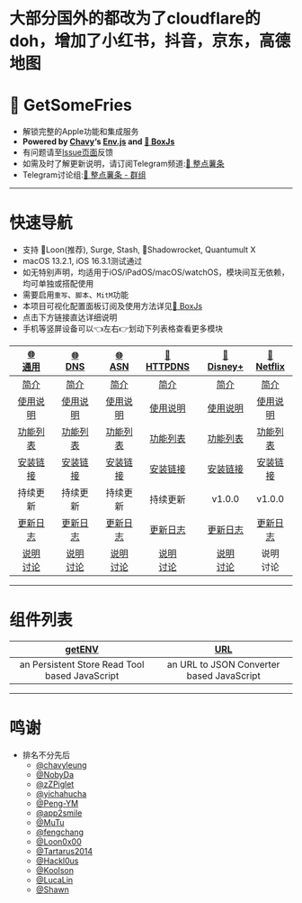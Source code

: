 # 大部分国外的都改为了cloudflare的doh，增加了小红书，抖音，京东，高德地图



# 🍟 GetSomeFries
  * 解锁完整的Apple功能和集成服务
  * **Powered by [Chavy](https://github.com/chavyleung)‘s [Env.js](https://github.com/chavyleung/scripts/blob/master/Env.js) and [🧰 BoxJs](https://chavyleung.gitbook.io/boxjs/)**
  * 有问题请至[Issue页面](https://github.com/VirgilClyne/GetSomeFries/issues)反馈
  * 如需及时了解更新说明，请订阅Telegram频道:[🍟 整点薯条](https://t.me/GetSomeFriesChannel)
  * Telegram讨论组:[🍟 整点薯条 - 群组](https://t.me/GetSomeFries)

---
# 快速导航
  * 支持 🎈Loon(推荐), Surge, Stash, 🚀Shadowrocket, Quantumult X
  * macOS 13.2.1, iOS 16.3.1测试通过
  * 如无特别声明，均适用于iOS/iPadOS/macOS/watchOS，模块间互无依赖，均可单独或搭配使用
  * 需要启用`重写`、`脚本`、`MitM`功能
  * 本项目可视化配置面板订阅及使用方法详见[🧰 BoxJs](../../wiki/🧰-BoxJs)
  * 点击下方链接直达详细说明
  * 手机等竖屏设备可以👈左右👉划动下列表格查看更多模块

| [🌐<br>通用](../../wiki/🌐-通用) | [🌐<br>DNS](../../wiki/🌐-DNS) | [🌐<br>ASN](../../wiki/🌐-ASN) | [🚫<br>HTTPDNS](../../wiki/🚫-HTTPDNS) |  | [🍟<br>Disney+](../../wiki/🍟-Disney-Plus) | [🍟<br>Netflix](../../wiki/🍟-Netflix) |
| :---: | :---: | :---: | :---: | :---: | :---: | :---: |
| [简介](../../wiki/🌐-通用#简介) | [简介](../../wiki/🌐-DNS#简介) | [简介](../../wiki/🌐-ASN#简介) | [简介](../../wiki/🚫-HTTPDNS#简介) |  | [简介](../../wiki/🍟-Disney-Plus#简介) | [简介](../../wiki/🍟-Netflix#简介) |
| [使用说明](../../wiki/🌐-通用#使用说明) | [使用说明](../../wiki/🌐-DNS#使用说明) | [使用说明](../../wiki/🌐-ASN#使用说明) | [使用说明](../../wiki/🚫-HTTPDNS#使用说明) |  | [使用说明](../../wiki/🍟-Disney-Plus#使用说明) | [使用说明](../../wiki/🍟-Netflix#使用说明) |
| [功能列表](../../wiki/🌐-通用#功能列表) | [功能列表](../../wiki/🌐-DNS#功能列表) | [功能列表](../../wiki/🌐-ASN#功能列表) | [功能列表](../../wiki/🚫-HTTPDNS#功能列表) |  | [功能列表](../../wiki/🍟-Disney-Plus#功能列表) | [功能列表](../../wiki/🍟-Netflix#功能列表) |
| [安装链接](../../wiki/🌐-通用#安装链接) | [安装链接](../../wiki/🌐-DNS#安装链接) | [安装链接](../../wiki/🌐-ASN#安装链接) | [安装链接](../../wiki/🚫-HTTPDNS#安装链接) |  | [安装链接](../../wiki/🍟-Disney-Plus#安装链接) | [安装链接](../../wiki/🍟-Netflix#安装链接) |
| 持续更新 | 持续更新 | 持续更新 | 持续更新 |  | v1.0.0 | v1.0.0 |
| [更新日志](../../wiki/🌐-通用#更新日志) | [更新日志](../../wiki/🌐-DNS#更新日志) | [更新日志](../../wiki/🌐-ASN#更新日志) | [更新日志](../../wiki/🚫-HTTPDNS#更新日志) |  | [更新日志](../../wiki/🍟-Disney-Plus#更新日志) | [更新日志](../../wiki/🍟-Netflix#更新日志) |
| [说明<br>讨论](https://t.me/GetSomeFriesChannel/) | [说明<br>讨论](https://t.me/GetSomeFriesChannel/) | [说明<br>讨论](https://t.me/GetSomeFriesChannel/) | [说明<br>讨论](https://t.me/GetSomeFriesChannel/) |  | [说明<br>讨论](https://t.me/GetSomeFriesChannel/) | 说明<br>讨论 |

---
# 组件列表

| [getENV](../../tree/main/function/getENV) | [URL](../../tree/main/function/URL) |
| :---: | :---: |
| an Persistent Store Read Tool based JavaScript | an URL to JSON Converter based JavaScript |

---
# 鸣谢
* 排名不分先后
  * [@chavyleung](https://github.com/chavyleung)
  * [@NobyDa](https://github.com/NobyDa)
  * [@zZPiglet](https://github.com/zZPiglet)
  * [@yichahucha](https://github.com/yichahucha)
  * [@Peng-YM](https://github.com/Peng-YM)
  * [@app2smile](https://github.com/app2smile)
  * [@MuTu](https://github.com/githubdulong)
  * [@fengchang](https://github.com/fengchang)
  * [@Loon0x00](https://github.com/Loon0x00)
  * [@Tartarus2014](https://github.com/Tartarus2014)
  * [@Hackl0us](https://github.com/Hackl0us)
  * [@Koolson](https://github.com/Koolson)
  * [@LucaLin](https://github.com/LucaLin233)
  * [@Shawn](https://github.com/KOP-XIAO)
